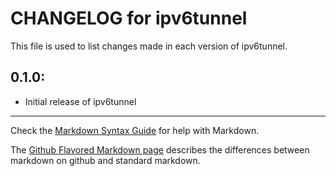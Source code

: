 # CHANGELOG for ipv6tunnel

This file is used to list changes made in each version of ipv6tunnel.

## 0.1.0:

* Initial release of ipv6tunnel

- - -
Check the [Markdown Syntax Guide](http://daringfireball.net/projects/markdown/syntax) for help with Markdown.

The [Github Flavored Markdown page](http://github.github.com/github-flavored-markdown/) describes the differences between markdown on github and standard markdown.

